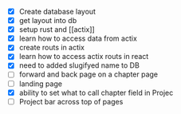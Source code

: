  - [x] Create database layout
 - [x] get layout into db
 - [x] setup rust and [[actix]]
 - [x] learn how to access data from actix
 - [x] create routs in actix
 - [x] learn how to access actix routs in react
 - [x] need to added slugifyed name to DB
 - [ ] forward and back page on a chapter page
 - [ ] landing page
 - [x] ability to set what to call chapter field in Projec
 - [ ] Project bar across top of pages